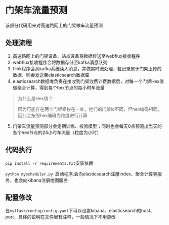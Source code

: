 # 门架车流量预测
该部分代码用来对高速路网上的门架做车流量预测

## 处理流程

1. 高速路网上的门架设备、站点设备将数据传送至webflux接收程序
2. webflux接收程序会将数据存储至kafka消息队列
3. flink程序会从kafka系统读入消息，并做实时流处理，若记录属于门架上传的数据，则会发送至elasticsearch数据库
4. elasticsearch数据库负责在接收到门架收费计费数据后，对每一个门架Hex值做聚合计算，得到每个hex节点的每小时车流量
> 为什么是Hex值？
>
>因为可能存在两个门架紧挨在一处，他们的门架id不同，但hex编码相同，因此会按照hex编码为粒度进行计算

5. 门架车流量预测部分会定期训练、校验模型；同时也会每天0点预测出当天的各个hex节点的24小时车流量（粒度为小时）

## 代码执行

`pip install -r requirements.txt`安装依赖

`python myscheduler.py `启动程序,会向elasticsearch注册index、聚合计算等服务，也会向kibana注册地图服务

## 配置修改

在`myflask/config/config.yaml`下可以设置kibana、elasticsearch的host、port，具体的说明在文件里有注释，一般情况下不用更改

